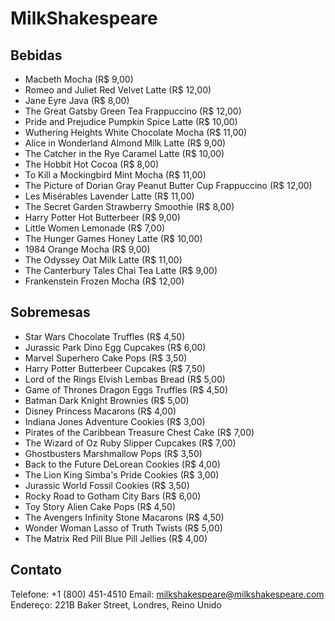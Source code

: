 # MilkShakespeare

## Bebidas

- Macbeth Mocha (R$ 9,00)
- Romeo and Juliet Red Velvet Latte (R$ 12,00)
- Jane Eyre Java (R$ 8,00)
- The Great Gatsby Green Tea Frappuccino (R$ 12,00)
- Pride and Prejudice Pumpkin Spice Latte (R$ 10,00)
- Wuthering Heights White Chocolate Mocha (R$ 11,00)
- Alice in Wonderland Almond Milk Latte (R$ 9,00)
- The Catcher in the Rye Caramel Latte (R$ 10,00)
- The Hobbit Hot Cocoa (R$ 8,00)
- To Kill a Mockingbird Mint Mocha (R$ 11,00)
- The Picture of Dorian Gray Peanut Butter Cup Frappuccino (R$ 12,00)
- Les Misérables Lavender Latte (R$ 11,00)
- The Secret Garden Strawberry Smoothie (R$ 8,00)
- Harry Potter Hot Butterbeer (R$ 9,00)
- Little Women Lemonade (R$ 7,00)
- The Hunger Games Honey Latte (R$ 10,00)
- 1984 Orange Mocha (R$ 9,00)
- The Odyssey Oat Milk Latte (R$ 11,00)
- The Canterbury Tales Chai Tea Latte (R$ 9,00)
- Frankenstein Frozen Mocha (R$ 12,00)

## Sobremesas
- Star Wars Chocolate Truffles (R$ 4,50)
- Jurassic Park Dino Egg Cupcakes (R$ 6,00)
- Marvel Superhero Cake Pops (R$ 3,50)
- Harry Potter Butterbeer Cupcakes (R$ 7,50)
- Lord of the Rings Elvish Lembas Bread (R$ 5,00)
- Game of Thrones Dragon Eggs Truffles (R$ 4,50)
- Batman Dark Knight Brownies (R$ 5,00)
- Disney Princess Macarons (R$ 4,00)
- Indiana Jones Adventure Cookies (R$ 3,00)
- Pirates of the Caribbean Treasure Chest Cake (R$ 7,00)
- The Wizard of Oz Ruby Slipper Cupcakes (R$ 7,00)
- Ghostbusters Marshmallow Pops (R$ 3,50)
- Back to the Future DeLorean Cookies (R$ 4,00)
- The Lion King Simba's Pride Cookies (R$ 3,00)
- Jurassic World Fossil Cookies (R$ 3,50)
- Rocky Road to Gotham City Bars (R$ 6,00)
- Toy Story Alien Cake Pops (R$ 4,50)
- The Avengers Infinity Stone Macarons (R$ 4,50)
- Wonder Woman Lasso of Truth Twists (R$ 5,00)
- The Matrix Red Pill Blue Pill Jellies (R$ 4,00)

## Contato
Telefone: +1 (800) 451-4510
Email: milkshakespeare@milkshakespeare.com
Endereço: 221B Baker Street, Londres, Reino Unido
